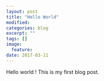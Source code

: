 ```yaml
---
layout: post
title: "Hello World"
modified:
categories: blog
excerpt: ""
tags: []
image:
  feature:
date: 2017-03-11
---
```


Hello world ! This is my first blog post.
